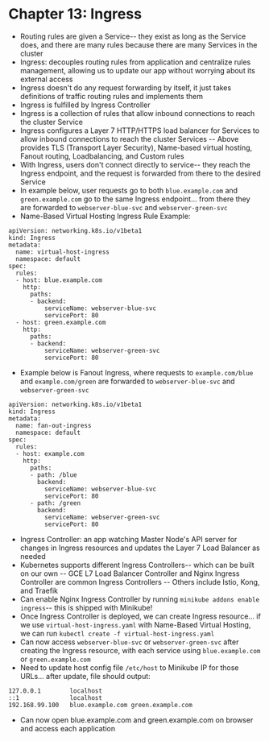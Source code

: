 # Chapter 13: Ingress
- Routing rules are given a Service-- they exist as long as the Service does, and there are many rules because there are many Services in the cluster
- Ingress: decouples routing rules from application and centralize rules management, allowing us to update our app without worrying about its external access
- Ingress doesn't do any request forwarding by itself, it just takes definitions of traffic routing rules and implements them
- Ingress is fulfilled by Ingress Controller
- Ingress is a collection of rules that allow inbound connections to reach the cluster Service
- Ingress configures a Layer 7 HTTP/HTTPS load balancer for Services to allow inbound connections to reach the cluster Services
-- Above provides TLS (Transport Layer Security), Name-based virtual hosting, Fanout routing, Loadbalancing, and Custom rules
- With Ingress, users don't connect directly to service-- they reach the Ingress endpoint, and the request is forwarded from there to the desired Service
- In example below, user requests go to both `blue.example.com` and `green.example.com` go to the same Ingress endpoint... from there they are forwarded to `webserver-blue-svc` and `webserver-green-svc`
- Name-Based Virtual Hosting Ingress Rule Example:
```
apiVersion: networking.k8s.io/v1beta1
kind: Ingress
metadata:
  name: virtual-host-ingress
  namespace: default
spec:
  rules:
  - host: blue.example.com
    http:
      paths:
      - backend:
          serviceName: webserver-blue-svc
          servicePort: 80
  - host: green.example.com
    http:
      paths:
      - backend:
          serviceName: webserver-green-svc
          servicePort: 80
```

- Example below is Fanout Ingress, where requests to `example.com/blue` and `example.com/green` are forwarded to `webserver-blue-svc` and `webserver-green-svc`
```
apiVersion: networking.k8s.io/v1beta1
kind: Ingress
metadata:
  name: fan-out-ingress
  namespace: default
spec:
  rules:
  - host: example.com
    http:
      paths:
      - path: /blue
        backend:
          serviceName: webserver-blue-svc
          servicePort: 80
      - path: /green
        backend:
          serviceName: webserver-green-svc
          servicePort: 80
```

- Ingress Controller: an app watching Master Node's API server for changes in Ingress resources and updates the Layer 7 Load Balancer as needed
- Kubernetes supports different Ingress Controllers-- which can be built on our own
-- GCE L7 Load Balancer Controller and Nginx Ingress Controller are common Ingress Controllers
-- Others include Istio, Kong, and Traefik
- Can enable Nginx Ingress Controller by running `minikube addons enable ingress`-- this is shipped with Minikube!
- Once Ingress Controller is deployed, we can create Ingress resource... if we use `virtual-host-ingress.yaml` with Name-Based Virtual Hosting, we can run `kubectl create -f virtual-host-ingress.yaml`
- Can now access `webserver-blue-svc` or `webserver-green-svc` after creating the Ingress resource, with each service using `blue.example.com` or `green.example.com`
- Need to update host config file `/etc/host` to Minikube IP for those URLs... after update, file should output:
```
127.0.0.1        localhost
::1              localhost
192.168.99.100   blue.example.com green.example.com 
```
- Can now open blue.example.com and green.example.com on browser and access each application
